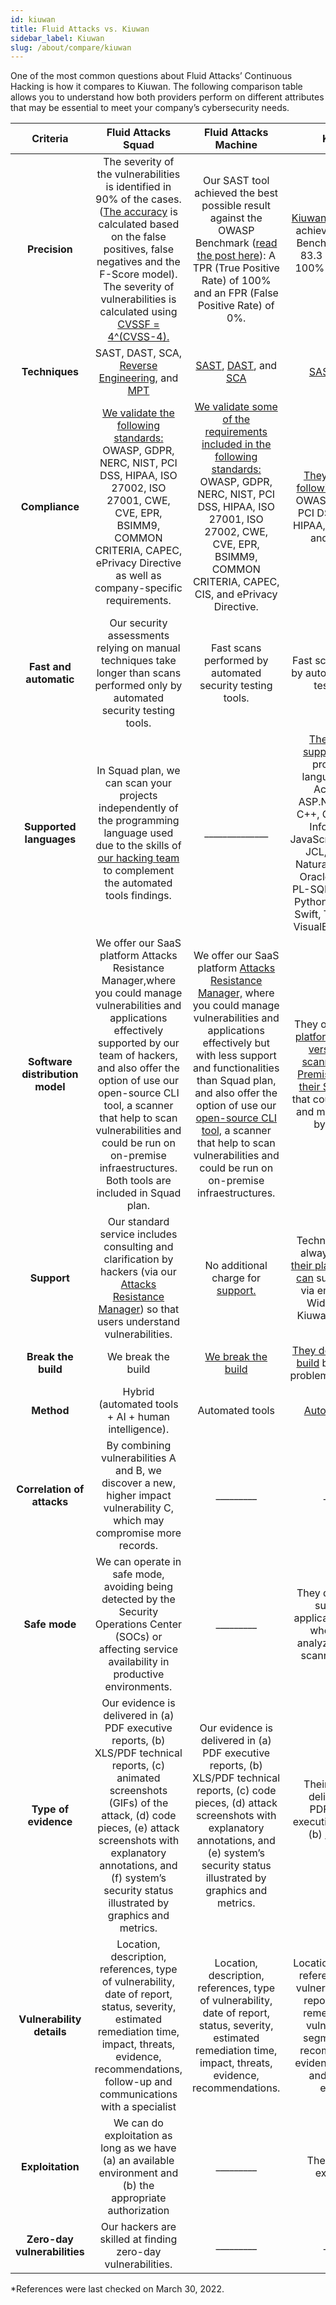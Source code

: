 ```yaml
---
id: kiuwan
title: Fluid Attacks vs. Kiuwan
sidebar_label: Kiuwan
slug: /about/compare/kiuwan
---
```


One of the most common questions about
Fluid Attacks’ Continuous Hacking is
how it compares to Kiuwan.
The following comparison table allows
you to understand how both providers perform
on different attributes that may be essential
to meet your company’s cybersecurity needs.

|           **Criteria**          |                                                                                                                                                                  **Fluid Attacks  Squad**                                                                                                                                                                  |                                                                                                                                                                                                                   **Fluid Attacks Machine**                                                                                                                                                                                                                   |                                                                                                                                                                                             **Kiuwan***                                                                                                                                                                                            |
|:-------------------------------:|:----------------------------------------------------------------------------------------------------------------------------------------------------------------------------------------------------------------------------------------------------------------------------------------------------------------------------------------------------------:|:-------------------------------------------------------------------------------------------------------------------------------------------------------------------------------------------------------------------------------------------------------------------------------------------------------------------------------------------------------------------------------------------------------------------------------------------------------------:|:-------------------------------------------------------------------------------------------------------------------------------------------------------------------------------------------------------------------------------------------------------------------------------------------------------------------------------------------------------------------------------------------------:|
| **Precision**                   | The severity of the vulnerabilities is  identified in 90% of the cases. ([The  accuracy](/about/sla/accuracy/) is calculated based on the false  positives, false negatives and the F-Score  model). The severity of vulnerabilities is  calculated using [CVSSF = 4^(CVSS-4).](/about/faq/#adjustment-by-severity)                                        | Our SAST tool achieved the best possible  result against the OWASP Benchmark  ([read the post here](https://fluidattacks.com/blog/owasp-benchmark-fluid-attacks/)): A TPR (True Positive  Rate) of 100% and an FPR (False Positive  Rate) of 0%.                                                                                                                                                                                                              | [Kiuwan Code](https://www.kiuwan.com/blog/owasp-benchmark-diy/) Security achieved an   OWASP Benchmark score of 83.3 with a   TPR of 100% and an FPR of 16.7%.                                                                                                                                                                                                                                    |
| **Techniques**                  | SAST, DAST, SCA, [Reverse Engineering](https://fluidattacks.com/categories/re/), and [MPT](https://fluidattacks.com/categories/re/)                                                                                                                                                                                                                        | [SAST](https://fluidattacks.com/categories/sast/), [DAST](https://fluidattacks.com/categories/dast/), and [SCA](https://fluidattacks.com/categories/sca/)                                                                                                                                                                                                                                                                                                     | [SAST](https://www.kiuwan.com/code-security-sast/) and [SCA](https://www.kiuwan.com/insights-open-source/)                                                                                                                                                                                                                                                                                  |
| **Compliance**                  | [We validate the following standards:](https://docs.fluidattacks.com/criteria/compliance/)  OWASP, GDPR, NERC, NIST, PCI DSS,  HIPAA, ISO 27002, ISO 27001, CWE, CVE,  EPR, BSIMM9, COMMON CRITERIA,  CAPEC, ePrivacy Directive as well as  company-specific requirements.                                                                                 | [We validate some of the requirements  included in the following standards:](https://docs.fluidattacks.com/criteria/compliance/) OWASP, GDPR, NERC, NIST, PCI DSS,  HIPAA, ISO 27001, ISO 27002, CWE, CVE,  EPR, BSIMM9, COMMON CRITERIA,  CAPEC, CIS, and ePrivacy Directive.                                                                                                                                                                                | [They validate the following standards:](https://www.kiuwan.com/blog/security-standards-in-software-development/)  OWASP, NIST, CWE, PCI DSS,  MISRA-C, HIPAA, WASC, BIZEC, and  SEI CERT.                                                                                                                                                                                                        |
| **Fast and automatic**          | Our security assessments relying on manual techniques take longer than scans performed only by automated security testing tools.                                                                                                                                                                                                                                              | Fast scans performed by automated security testing tools.                                                                                                                                                                                                 | Fast scans performed by automated security testing tools.                                                                                                                             |
| **Supported languages**         | In Squad plan, we can scan your projects independently of the programming language used due to the skills of [our hacking team](https://fluidattacks.com/solutions/penetration-testing/) to complement the automated tools findings.                                                                                                                       |______________                                 | [Their solutions support](https://www.kiuwan.com/docs/pages/viewpage.action?pageId=17727588) following programming languages: ABAP, ActionScript, ASP.NET, C, Cobol, C++, C#, Go, HTML, Informix, Java, JavaScript/TypeScript, JCL, JSP, Kotlin, Natural, Objective C, OracleForms, PHP, PL-SQL, PowerScript, Python, RPG4, Scala, Swift, Transact-SQL, VisualBasic 6, VB.Net                     |
| **Software distribution model** | We offer our SaaS platform Attacks Resistance Manager,where you could manage vulnerabilities and applications effectively supported by our team of hackers, and also offer the option of use our open-source CLI tool, a scanner that help to scan vulnerabilities and could be run on on-premise infraestructures. Both tools are included in Squad plan. | We offer our SaaS platform [Attacks Resistance Manager,](https://docs.fluidattacks.com/machine/web/arm) where you could manage vulnerabilities and applications effectively but with less support and functionalities  than Squad plan, and also offer the option of use our [open-source CLI tool,](https://docs.fluidattacks.com/machine/scanner/plans/foss)  a  scanner that help to scan vulnerabilities and could be run on on-premise infraestructures. | They offer their [SaaS platform](https://www.kiuwan.com/docs/display/K5/Kiuwan+Cloud+Analyzer), also a [local version of their scanner](https://www.kiuwan.com/docs/display/K5/Kiuwan+Local+Analyzer), and [On-Premises version of their SaaS platform](https://www.kiuwan.com/docs/display/K5/Kiuwan+On-Premises+Distributed+Version) that could be installed and managed totally by the client. |
| **Support**                     | Our standard service includes consulting  and clarification by hackers (via our  [Attacks Resistance Manager](https://docs.fluidattacks.com/machine/web/arm)) so that users  understand vulnerabilities.                                                                                                                                                   | No additional charge for [support.](/machine/web/support/live-chat)                                                                                                                                                                                                                                                                                                                                                                                           | Technical support is always included [in   their plans](https://www.kiuwan.com/pricing/). [Customers can](https://www.kiuwan.com/docs/display/K5/Kiuwan+Technical+Support+Guide) submit requests   via email, the Help Widget, and the Kiuwan   Help Center                                                                                                                                                                          |
| **Break the build**             | We break the build                                                                                                                                                                                                                                                                                                                                         | [We break the build](https://fluidattacks.com/solutions/devsecops/)                                                                                                                                                                                                                                                                                                                                                                                           | [They do not break the build](https://www.kiuwan.com/press-releases/) but only   report problematic conditions                                                                                                                                                                                                                                                                                    |
| **Method**                      | Hybrid (automated tools + AI + human   intelligence).                                                                                                                                                                                                                                                                                                      | Automated tools                                                                                                                                                                                                                                                                                                                                                                                                                                               | [Automated tools.](https://www.kiuwan.com/insights-open-source/)                                                                                                                                                                                                                                                                                                                                  |
| **Correlation of attacks**      | By combining vulnerabilities A and B, we   discover a new, higher impact   vulnerability C, which may compromise   more records.                                                                                                                                                                                                                           | _________                                                                                                                                                                                                                                                                                                                                                                                                                                                     | _________                                                                                                                                                                                                                                                                                                                                                                                         |
| **Safe mode**                   | We can operate in safe mode, avoiding   being detected by the Security   Operations Center (SOCs) or affecting   service availability in productive   environments.                                                                                                                                                                                        | _________                                                                                                                                                                                                                                                                                                                                                                                                                                                     | They do not need to suspend the   application's service, whose code is   analyzed during the scanning process.                                                                                                                                                                                                                                                                                    |
| **Type of evidence**            | Our evidence is delivered in (a) PDF   executive reports, (b) XLS/PDF technical   reports, (c) animated screenshots (GIFs)   of the attack, (d) code pieces, (e) attack   screenshots with explanatory annotations,   and (f) system’s security status illustrated   by graphics and metrics.                                                              | Our evidence is delivered in (a) PDF executive reports, (b) XLS/PDF technical reports, (c) code pieces, (d) attack screenshots with explanatory annotations, and (e) system’s security status illustrated by graphics and metrics.                                                                                                                                                                                                                            | Their evidence is delivered in  (a) PDF/XML/CSV executive reports and   (b) [customized reports.](https://www.kiuwan.com/docs/display/K5/Getting+Started+with+Kiuwan)                                                                                                                                                                                                                             |
| **Vulnerability details**       | Location, description, references, type of vulnerability, date of report, status, severity, estimated remediation time, impact, threats, evidence, recommendations, follow-up and communications with a specialist                                                                                                                                         | Location, description, references, type of vulnerability, date of report, status, severity, estimated remediation time, impact, threats, evidence, recommendations.                                                                                                                                                                                                                                                                                           | Location, description, references, type of vulnerability, date of report, estimated remediation time, vulnerable code segment, threats, recommendations, evidence, vulnerable and fixed code examples.                                                                                                                                                                                            |
| **Exploitation**                | We can do exploitation as long as we   have (a) an available environment and   (b) the appropriate authorization                                                                                                                                                                                                                                           | _________                                                                                                                                                                                                                                                                                                                                                                                                                                                     | They cannot do exploitation.                                                                                                                                                                                                                                                                                                                                                                      |
| **Zero-day vulnerabilities**    | Our hackers are skilled at finding   zero-day vulnerabilities.                                                                                                                                                                                                                                                                                             | _________                                                                                                                                                                                                                                                                                                                                                                                                                                                     | _________                                                                                                                                                                                                                                                                                                                                                                                         |

*References were last checked on March 30, 2022.
